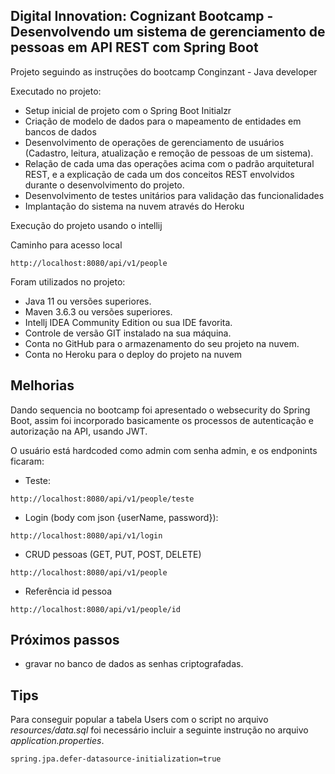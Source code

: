 <h2>Digital Innovation: Cognizant Bootcamp - Desenvolvendo um sistema de gerenciamento de pessoas em API REST com Spring Boot</h2>

Projeto seguindo as instruções do bootcamp Conginzant - Java developer

Executado no projeto:

* Setup inicial de projeto com o Spring Boot Initialzr
* Criação de modelo de dados para o mapeamento de entidades em bancos de dados
* Desenvolvimento de operações de gerenciamento de usuários (Cadastro, leitura, atualização e remoção de pessoas de um sistema).
* Relação de cada uma das operações acima com o padrão arquitetural REST, e a explicação de cada um dos conceitos REST envolvidos durante o desenvolvimento do projeto.
* Desenvolvimento de testes unitários para validação das funcionalidades
* Implantação do sistema na nuvem através do Heroku

Execução do projeto usando o intellij

Caminho para acesso local
```
http://localhost:8080/api/v1/people
```

Foram utilizados no projeto:

* Java 11 ou versões superiores.
* Maven 3.6.3 ou versões superiores.
* Intellj IDEA Community Edition ou sua IDE favorita.
* Controle de versão GIT instalado na sua máquina.
* Conta no GitHub para o armazenamento do seu projeto na nuvem.
* Conta no Heroku para o deploy do projeto na nuvem

## Melhorias
Dando sequencia no bootcamp foi apresentado o websecurity do
Spring Boot, assim foi incorporado basicamente os processos
de autenticação e autorização na API, usando JWT.

O usuário está hardcoded como admin com senha admin, e os 
endponints ficaram:
* Teste: 
```
http://localhost:8080/api/v1/people/teste
```
* Login (body com json {userName, password}):
```
http://localhost:8080/api/v1/login
```
* CRUD pessoas (GET, PUT, POST, DELETE)
```
http://localhost:8080/api/v1/people
```
* Referência id pessoa
```
http://localhost:8080/api/v1/people/id
```

## Próximos passos
* gravar no banco de dados as senhas criptografadas.

## Tips
Para conseguir popular a tabela Users com o script 
no arquivo *resources/data.sql* foi necessário incluir a 
seguinte instrução no arquivo *application.properties*.
```
spring.jpa.defer-datasource-initialization=true
```